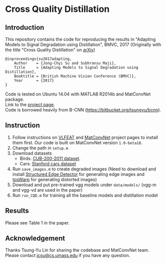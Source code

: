 # Cross Quality Distillation #

## Introduction ##
This repository contains the code for reproducing the results in "Adapting Models to Signal Degradation using Distillation", BMVC, 2017
(Originally with the title "Cross Quality Distillation" on [arXiv](https://arxiv.org/abs/1604.00433))

    @inproceedings{su2017adapting,
        Author    = {Jong-Chyi Su and Subhransu Maji},
        Title     = {Adapting Models to Signal Degradation using Distillation},
        Booktitle = {British Machine Vision Conference (BMVC)},
        Year      = {2017}
    }

Code is tested on Ubuntu 14.04 with MATLAB R2014b and MatConvNet package.  
Link to the [project page](http://people.cs.umass.edu/~jcsu/papers/cqd).  
Code is borrowed heavily from B-CNN (https://bitbucket.org/tsungyu/bcnn).  

## Instruction ##
1. Follow instructions on [VLFEAT](http://www.vlfeat.org) and [MatConvNet](http://www.vlfeat.org/matconvnet) project pages to install them first. Our code is built on MatConvNet version `1.0-beta18`.
2. Change the path in `setup.m`
3. Download datasets
    * Birds: [CUB-200-2011 dataset](http://www.vision.caltech.edu/visipedia/CUB-200-2011.html).
    * Cars: [Stanford cars dataset](http://ai.stanford.edu/~jkrause/cars/car_dataset.html)
4. Run `save_images.m` to create degraded images (Need to download and install [Structured Edge Detector](https://github.com/pdollar/edges) for generating edge images and [tpsWarp](https://www.mathworks.com/matlabcentral/fileexchange/24315-warping-using-thin-plate-splines?focused=5117319&tab=function) for generating distorted images)
5. Download and put pre-trained vgg models under `data/models/` (vgg-m and vgg-vd are used in the paper)
6. Run `run_CQD.m` for training all the baseline models and distillation model

## Results ##
Please see Table 1 in the paper.

## Acknowledgement ##
Thanks Tsung-Yu Lin for sharing the codebase and MatConvNet team.  
Please contact jcsu@cs.umass.edu if you have any question.  

